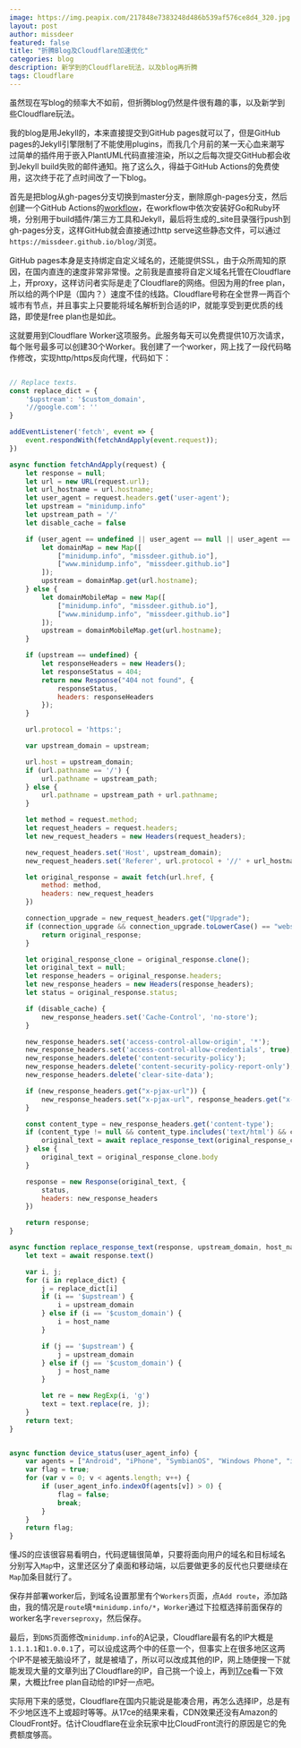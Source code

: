 ```yaml
---
image: https://img.peapix.com/217848e7383248d486b539af576ce8d4_320.jpg
layout: post
author: missdeer
featured: false
title: "折腾Blog及Cloudflare加速优化"
categories: blog
description: 新学到的Cloudflare玩法，以及blog再折腾
tags: Cloudflare
---
```

虽然现在写blog的频率大不如前，但折腾blog仍然是件很有趣的事，以及新学到些Cloudflare玩法。

我的blog是用Jekyll的，本来直接提交到GitHub pages就可以了，但是GitHub pages的Jekyll引擎限制了不能使用plugins，而我几个月前的某一天心血来潮写过简单的插件用于嵌入PlantUML代码直接渲染，所以之后每次提交GitHub都会收到Jekyll build失败的邮件通知。拖了这么久，得益于GitHub Actions的免费使用，这次终于花了点时间改了一下blog。

首先是把blog从gh-pages分支切换到master分支，删除原gh-pages分支，然后创建一个GitHub Actions的[workflow](https://github.com/missdeer/blog/blob/master/.github/workflows/publish.yml)，在workflow中依次安装好Go和Ruby环境，分别用于build插件/第三方工具和Jekyll，最后将生成的_site目录强行push到gh-pages分支，这样GitHub就会直接通过http serve这些静态文件，可以通过`https://missdeer.github.io/blog/`浏览。

GitHub pages本身是支持绑定自定义域名的，还能提供SSL，由于众所周知的原因，在国内直连的速度非常非常慢。之前我是直接将自定义域名托管在Cloudflare上，开proxy，这样访问者实际是走了Cloudflare的网络。但因为用的free plan，所以给的两个IP是（国内？）速度不佳的线路。Cloudflare号称在全世界一两百个城市有节点，并且事实上只要能将域名解析到合适的IP，就能享受到更优质的线路，即使是free plan也是如此。

这就要用到Cloudflare Worker这项服务。此服务每天可以免费提供10万次请求，每个账号最多可以创建30个Worker。我创建了一个worker，网上找了一段代码略作修改，实现http/https反向代理，代码如下：

```js

// Replace texts.
const replace_dict = {
    '$upstream': '$custom_domain',
    '//google.com': ''
}

addEventListener('fetch', event => {
    event.respondWith(fetchAndApply(event.request));
})

async function fetchAndApply(request) {
    let response = null;
    let url = new URL(request.url);
    let url_hostname = url.hostname;
    let user_agent = request.headers.get('user-agent');
    let upstream = "minidump.info"
    let upstream_path = '/'
    let disable_cache = false

    if (user_agent == undefined || user_agent == null || user_agent == "" || await device_status(user_agent)) {
        let domainMap = new Map([
            ["minidump.info", "missdeer.github.io"],
            ["www.minidump.info", "missdeer.github.io"]
        ]);
        upstream = domainMap.get(url.hostname);
    } else {
        let domainMobileMap = new Map([
            ["minidump.info", "missdeer.github.io"],
            ["www.minidump.info", "missdeer.github.io"]
        ]);
        upstream = domainMobileMap.get(url.hostname);
    }

    if (upstream == undefined) {
        let responseHeaders = new Headers();
        let responseStatus = 404;
        return new Response("404 not found", {
            responseStatus,
            headers: responseHeaders
        });
    }

    url.protocol = 'https:';

    var upstream_domain = upstream;

    url.host = upstream_domain;
    if (url.pathname == '/') {
        url.pathname = upstream_path;
    } else {
        url.pathname = upstream_path + url.pathname;
    }

    let method = request.method;
    let request_headers = request.headers;
    let new_request_headers = new Headers(request_headers);

    new_request_headers.set('Host', upstream_domain);
    new_request_headers.set('Referer', url.protocol + '//' + url_hostname);

    let original_response = await fetch(url.href, {
        method: method,
        headers: new_request_headers
    })

    connection_upgrade = new_request_headers.get("Upgrade");
    if (connection_upgrade && connection_upgrade.toLowerCase() == "websocket") {
        return original_response;
    }

    let original_response_clone = original_response.clone();
    let original_text = null;
    let response_headers = original_response.headers;
    let new_response_headers = new Headers(response_headers);
    let status = original_response.status;

    if (disable_cache) {
        new_response_headers.set('Cache-Control', 'no-store');
    }

    new_response_headers.set('access-control-allow-origin', '*');
    new_response_headers.set('access-control-allow-credentials', true);
    new_response_headers.delete('content-security-policy');
    new_response_headers.delete('content-security-policy-report-only');
    new_response_headers.delete('clear-site-data');

    if (new_response_headers.get("x-pjax-url")) {
        new_response_headers.set("x-pjax-url", response_headers.get("x-pjax-url").replace("//" + upstream_domain, "//" + url_hostname));
    }

    const content_type = new_response_headers.get('content-type');
    if (content_type != null && content_type.includes('text/html') && content_type.includes('UTF-8')) {
        original_text = await replace_response_text(original_response_clone, upstream_domain, url_hostname);
    } else {
        original_text = original_response_clone.body
    }

    response = new Response(original_text, {
        status,
        headers: new_response_headers
    })

    return response;
}

async function replace_response_text(response, upstream_domain, host_name) {
    let text = await response.text()

    var i, j;
    for (i in replace_dict) {
        j = replace_dict[i]
        if (i == '$upstream') {
            i = upstream_domain
        } else if (i == '$custom_domain') {
            i = host_name
        }

        if (j == '$upstream') {
            j = upstream_domain
        } else if (j == '$custom_domain') {
            j = host_name
        }

        let re = new RegExp(i, 'g')
        text = text.replace(re, j);
    }
    return text;
}


async function device_status(user_agent_info) {
    var agents = ["Android", "iPhone", "SymbianOS", "Windows Phone", "iPad", "iPod"];
    var flag = true;
    for (var v = 0; v < agents.length; v++) {
        if (user_agent_info.indexOf(agents[v]) > 0) {
            flag = false;
            break;
        }
    }
    return flag;
}
```

懂JS的应该很容易看明白，代码逻辑很简单，只要将面向用户的域名和目标域名分别写入`Map`中，这里还区分了桌面和移动端，以后要做更多的反代也只要继续在`Map`加条目就行了。

保存并部署worker后，到域名设置那里有个`Workers`页面，点`Add route`，添加路由，我的情况是`route`填`*minidump.info/*`，`Worker`通过下拉框选择前面保存的worker名字`reverseproxy`，然后保存。

最后，到`DNS`页面修改`minidump.info`的A记录，Cloudflare最有名的IP大概是`1.1.1.1`和`1.0.0.1`了，可以设成这两个中的任意一个，但事实上在很多地区这两个IP不是被无脑设坏了，就是被墙了，所以可以改成其他的IP，网上随便搜一下就能发现大量的文章列出了Cloudflare的IP，自己挑一个设上，再到[17ce](https://www.17ce.com/)看一下效果，大概比free plan自动给的IP好一点吧。

实际用下来的感觉，Cloudflare在国内只能说是能凑合用，再怎么选择IP，总是有不少地区连不上或超时等等。从17ce的结果来看，CDN效果还没有Amazon的CloudFront好。估计Cloudflare在业余玩家中比CloudFront流行的原因是它的免费额度够高。